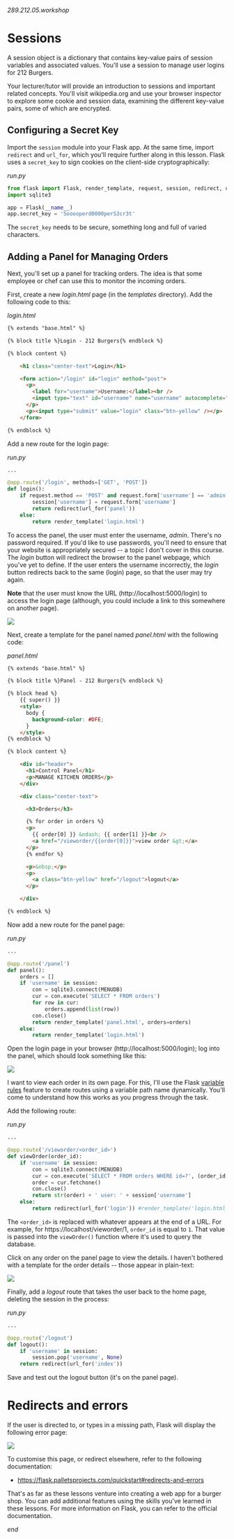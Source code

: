 *289.212.05.workshop*

<!-- markdown-pdf -s md.css -h md.js notes.md -m '{"html":true}' -->

Sessions
========

A session object is a dictionary that contains key-value pairs of session variables and associated values. You'll use a session to manage user logins for 212 Burgers. 

Your lecturer/tutor will provide an introduction to sessions and important related concepts. You'll visit wikipedia.org and use your browser inspector to explore some cookie and session data, examining the different key-value pairs, some of which are encrypted.


Configuring a Secret Key
------------------------

Import the `session` module into your Flask app. At the same time, import `redirect` and `url_for`, which you'll require further along in this lesson. Flask uses a `secret_key` to sign cookies on the client-side cryptographically:

*run.py*
```py
from flask import Flask, render_template, request, session, redirect, url_for
import sqlite3

app = Flask(__name__)
app.secret_key = 'Sooooperd0000perS3cr3t'
```

The `secret_key` needs to be secure, something long and full of varied characters.

Adding a Panel for Managing Orders
----------------------------------

Next, you'll set up a panel for tracking orders. The idea is that some employee or chef can use this to monitor the incoming orders.

First, create a new *login.html* page (in the *templates* directory). Add the following code to this:

*login.html*
```html
{% extends "base.html" %}

{% block title %}Login - 212 Burgers{% endblock %}

{% block content %}

    <h1 class="center-text">Login</h1>

    <form action="/login" id="login" method="post">
      <p>
        <label for="username">Username:</label><br />
        <input type="text" id="username" name="username" autocomplete="off" required />
      </p>
      <p><input type="submit" value="login" class="btn-yellow" /></p>
    </form>

{% endblock %}
```

Add a new route for the login page:

*run.py*
```py
...

@app.route('/login', methods=['GET', 'POST'])
def login():
    if request.method == 'POST' and request.form['username'] == 'admin':
        session['username'] = request.form['username']
        return redirect(url_for('panel'))
    else:
        return render_template('login.html')
```

To access the panel, the user must enter the username, *admin*. There's no password required. If you'd like to use passwords, you'll need to ensure that your website is appropriately secured -- a topic I don't cover in this course. The *login* button will redirect the browser to the panel webpage, which you've yet to define. If the user enters the username incorrectly, the *login* button redirects back to the same (login) page, so that the user may try again.

**Note** that the user must know the URL (http://localhost:5000/login) to access the login page (although, you could include a link to this somewhere on another page).

![](01-login_page.png)

Next, create a template for the panel named *panel.html* with the following code: 

*panel.html*
```html
{% extends "base.html" %}

{% block title %}Panel - 212 Burgers{% endblock %}

{% block head %}
    {{ super() }}
    <style>
      body {
        background-color: #DFE;
      }
    </style>
{% endblock %}

{% block content %}

    <div id="header">
      <h1>Control Panel</h1>
      <p>MANAGE KITCHEN ORDERS</p>
    </div>

    <div class="center-text">

      <h3>Orders</h3>

      {% for order in orders %}
      <p>
        {{ order[0] }} &ndash; {{ order[1] }}<br />
        <a href="/vieworder/{{order[0]}}">view order &gt;</a>
      </p>
      {% endfor %}

      <p>&nbsp;</p>
      <p>
        <a class="btn-yellow" href="/logout">logout</a>
      </p>

    </div>

{% endblock %}
```

Now add a new route for the panel page:

*run.py*
```py
...

@app.route('/panel')
def panel():
    orders = []
    if 'username' in session:
        con = sqlite3.connect(MENUDB)
        cur = con.execute('SELECT * FROM orders')
        for row in cur:
            orders.append(list(row))
        con.close()
        return render_template('panel.html', orders=orders)
    else:
        return render_template('login.html')
```

Open the login page in your browser (http://localhost:5000/login); log into the panel, which should look something like this:

![](02-control_panel.png)

I want to view each order in its own page. For this, I'll use the Flask [variable rules](https://flask.palletsprojects.com/quickstart/#variable-rules) feature to create routes using a variable path name dynamically. You'll come to understand how this works as you progress through the task.

Add the following route:

*run.py*
```py
...

@app.route('/vieworder/<order_id>')
def viewOrder(order_id):
    if 'username' in session:
        con = sqlite3.connect(MENUDB)
        cur = con.execute('SELECT * FROM orders WHERE id=?', (order_id,))
        order = cur.fetchone()
        con.close()
        return str(order) + ' user: ' + session['username']
    else:
        return redirect(url_for('login')) #render_template('login.html')
```

The `<order_id>` is replaced with whatever appears at the end of a URL. For example, for https://localhost/vieworder/1, `order_id` is equal to `1`. That value is passed into the `viewOrder()` function where it's used to query the database. 

Click on any order on the panel page to view the details. I haven't bothered with a template for the order details -- those appear in plain-text:

![](03-vieworder_page.png)

Finally, add a *logout* route that takes the user back to the home page, deleting the session in the process:

*run.py*
```py
...

@app.route('/logout')
def logout():
    if 'username' in session:
        session.pop('username', None)
    return redirect(url_for('index'))
```

Save and test out the logout button (it's on the panel page).

Redirects and errors
====================

If the user is directed to, or types in a missing path, Flask will display the following error page:

![](04-404.png)

To customise this page, or redirect elsewhere, refer to the following documentation:

* https://flask.palletsprojects.com/quickstart#redirects-and-errors

That's as far as these lessons venture into creating a web app for a burger shop. You can add additional features using the skills you've learned in these lessons. For more information on Flask, you can refer to the official documentation. 

*end*
